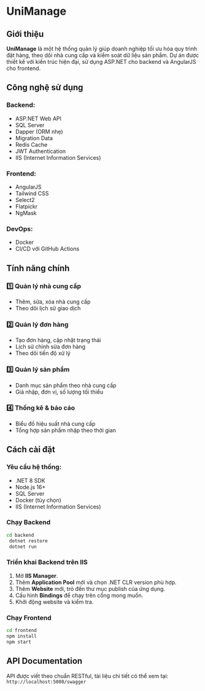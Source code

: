 # UniManage

## Giới thiệu

**UniManage** là một hệ thống quản lý giúp doanh nghiệp tối ưu hóa quy trình đặt hàng, theo dõi nhà cung cấp và kiểm soát dữ liệu sản phẩm. Dự án được thiết kế với kiến trúc hiện đại, sử dụng ASP.NET cho backend và AngularJS cho frontend.

## Công nghệ sử dụng

### Backend:

- ASP.NET Web API
- SQL Server
- Dapper (ORM nhẹ)
- Migration Data
- Redis Cache
- JWT Authentication
- IIS (Internet Information Services)

### Frontend:

- AngularJS
- Tailwind CSS
- Select2
- Flatpickr
- NgMask

### DevOps:

- Docker
- CI/CD với GitHub Actions

## Tính năng chính

### 1️⃣ Quản lý nhà cung cấp
- Thêm, sửa, xóa nhà cung cấp
- Theo dõi lịch sử giao dịch

### 2️⃣ Quản lý đơn hàng
- Tạo đơn hàng, cập nhật trạng thái
- Lịch sử chỉnh sửa đơn hàng
- Theo dõi tiến độ xử lý

### 3️⃣ Quản lý sản phẩm
- Danh mục sản phẩm theo nhà cung cấp
- Giá nhập, đơn vị, số lượng tối thiểu

### 4️⃣ Thống kê & báo cáo
- Biểu đồ hiệu suất nhà cung cấp
- Tổng hợp sản phẩm nhập theo thời gian

## Cách cài đặt

### Yêu cầu hệ thống:

- .NET 8 SDK
- Node.js 16+
- SQL Server
- Docker (tùy chọn)
- IIS (Internet Information Services)

### Chạy Backend

```bash
cd backend
 dotnet restore
 dotnet run
```

### Triển khai Backend trên IIS

1. Mở **IIS Manager**.
2. Thêm **Application Pool** mới và chọn .NET CLR version phù hợp.
3. Thêm **Website** mới, trỏ đến thư mục publish của ứng dụng.
4. Cấu hình **Bindings** để chạy trên cổng mong muốn.
5. Khởi động website và kiểm tra.

### Chạy Frontend

```bash
cd frontend
npm install
npm start
```

## API Documentation

API được viết theo chuẩn RESTful, tài liệu chi tiết có thể xem tại: `http://localhost:5000/swagger`

